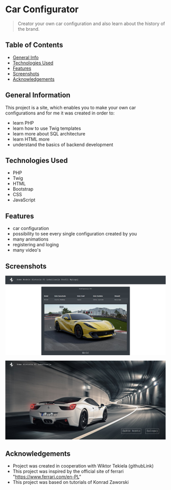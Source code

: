 # Car Configurator
> Creator your own car configuration and also learn about the history of the brand.
## Table of Contents
* [General Info](#general-information)
* [Technologies Used](#technologies-used)
* [Features](#features)
* [Screenshots](#screenshots)
* [Acknowledgements](#acknowledgements)


## General Information

This project is a site, which enables you to make your own car configurations and for me it was created in order to:
- learn PHP
- learn how to use Twig templates
- learn more about SQL architecture
- learn HTML more
- understand the basics of backend development



## Technologies Used
- PHP
- Twig
- HTML
- Bootstrap
- CSS
- JavaScript


## Features
- car configuration
- possibility to see every single configuration created by you
- many animations
- registering and loging
- many video's



## Screenshots
![Example screenshot](./img/screen1.PNG)

![Example screenshot](./img/screen2.PNG)


## Acknowledgements
- Project was created in cooperation with Wiktor Tekiela (githubLink) 
- This project was inspired by the official site of ferrari "https://www.ferrari.com/en-PL"
- This project was based on tutorials of Konrad Zaworski
